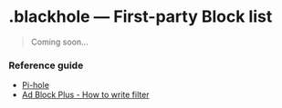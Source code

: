 # .blackhole — First-party Block list

> Coming soon...

### Reference guide
- [Pi-hole](https://pi-hole.net/)
- [Ad Block Plus - How to write filter](https://help.eyeo.com/en/adblockplus/how-to-write-filters)
